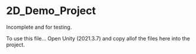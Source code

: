 # 2D_Demo_Project
Incomplete and for testing.

To use this file... Open Unity (2021.3.7)
and copy allof the files here into the project.
